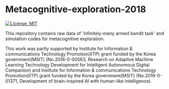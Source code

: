 # Metacognitive-exploration-2018
[![License: MIT](https://img.shields.io/badge/License-MIT-yellow.svg)](https://opensource.org/licenses/MIT)

This repository contains raw data of 'infinitely-many armed bandit task' and simulation codes for metacognitive exploration. 

This work was partly supported by Institute for Information & communications Technology Promotion(IITP) grant funded by the Korea government(MSIT) (No.2016-0-00563, Research on Adaptive Machine Learning Technology Development for Intelligent Autonomous Digital Companion) and Institute for Information & communications Technology Promotion(IITP) grant funded by the Korea government(MSIT) (No.2019-0-01371, Development of brain-inspired AI with human-like intelligence).

 

